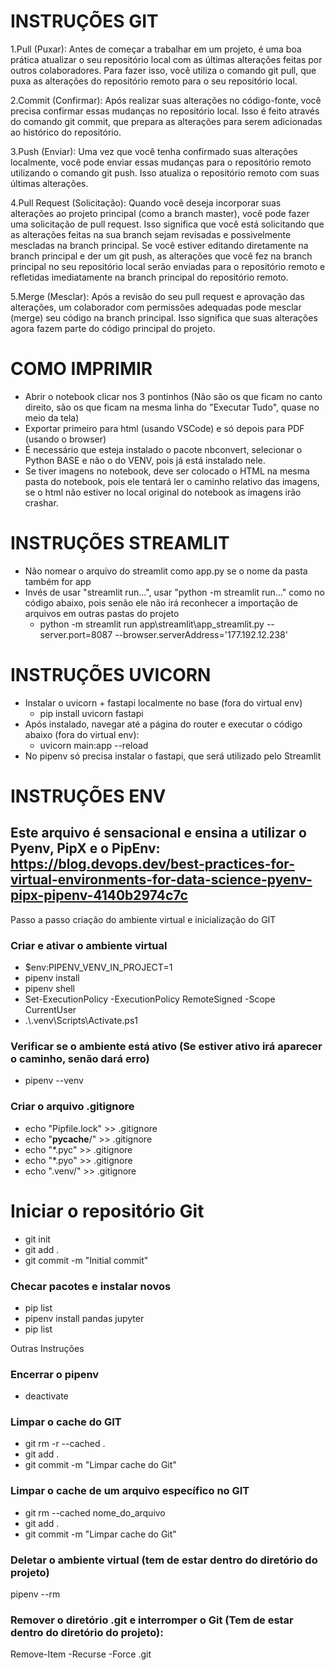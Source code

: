 # INSTRUÇÕES GIT
1.Pull (Puxar): Antes de começar a trabalhar em um projeto, é uma boa prática atualizar o seu repositório local com as últimas alterações feitas por outros colaboradores. Para fazer isso, você utiliza o comando git pull, que puxa as alterações do repositório remoto para o seu repositório local.

2.Commit (Confirmar): Após realizar suas alterações no código-fonte, você precisa confirmar essas mudanças no repositório local. Isso é feito através do comando git commit, que prepara as alterações para serem adicionadas ao histórico do repositório.

3.Push (Enviar): Uma vez que você tenha confirmado suas alterações localmente, você pode enviar essas mudanças para o repositório remoto utilizando o comando git push. Isso atualiza o repositório remoto com suas últimas alterações.

4.Pull Request (Solicitação): Quando você deseja incorporar suas alterações ao projeto principal (como a branch master), você pode fazer uma solicitação de pull request. Isso significa que você está solicitando que as alterações feitas na sua branch sejam revisadas e possivelmente mescladas na branch principal. Se você estiver editando diretamente na branch principal e der um git push, as alterações que você fez na branch principal no seu repositório local serão enviadas para o repositório remoto e refletidas imediatamente na branch principal do repositório remoto.

5.Merge (Mesclar): Após a revisão do seu pull request e aprovação das alterações, um colaborador com permissões adequadas pode mesclar (merge) seu código na branch principal. Isso significa que suas alterações agora fazem parte do código principal do projeto.

# COMO IMPRIMIR
* Abrir o notebook clicar nos 3 pontinhos (Não são os que ficam no canto direito, são os que ficam na mesma linha do "Executar Tudo", quase no meio da tela)
* Exportar primeiro para html (usando VSCode) e só depois para PDF (usando o browser)
* É necessário que esteja instalado o pacote nbconvert, selecionar o Python BASE e não o do VENV, pois já está instalado nele.
* Se tiver imagens no notebook, deve ser colocado o HTML na mesma pasta do notebook, pois ele tentará ler o caminho relativo das imagens, se o html não estiver no local original do notebook as imagens irão crashar.


# INSTRUÇÕES STREAMLIT
* Não nomear o arquivo do streamlit como app.py se o nome da pasta também for app
* Invés de usar "streamlit run...", usar "python -m streamlit run..." como no código abaixo, pois senão ele não irá reconhecer a importação de arquivos em outras pastas do projeto
  * python -m streamlit run app\streamlit\app_streamlit.py --server.port=8087 --browser.serverAddress='177.192.12.238'

# INSTRUÇÕES UVICORN
* Instalar o uvicorn + fastapi localmente no base (fora do virtual env)
  * pip install uvicorn fastapi
* Após instalado, navegar até a página do router e executar o código abaixo (fora do virtual env):
  * uvicorn main:app --reload
* No pipenv só precisa instalar o fastapi, que será utilizado pelo Streamlit

# INSTRUÇÕES ENV
## Este arquivo é sensacional e ensina a utilizar o Pyenv, PipX e o PipEnv: https://blog.devops.dev/best-practices-for-virtual-environments-for-data-science-pyenv-pipx-pipenv-4140b2974c7c
Passo a passo criação do ambiente virtual e inicialização do GIT

### Criar e ativar o ambiente virtual
* $env:PIPENV_VENV_IN_PROJECT=1
* pipenv install
* pipenv shell
* Set-ExecutionPolicy -ExecutionPolicy RemoteSigned -Scope CurrentUser
* .\\.venv\Scripts\Activate.ps1
### Verificar se o ambiente está ativo (Se estiver ativo irá aparecer o caminho, senão dará erro)
* pipenv --venv

### Criar o arquivo .gitignore
* echo "Pipfile.lock" >> .gitignore
* echo "__pycache__/" >> .gitignore
* echo "*.pyc" >> .gitignore
* echo "*.pyo" >> .gitignore
* echo ".venv/" >> .gitignore

# Iniciar o repositório Git
* git init
* git add .
* git commit -m "Initial commit"

### Checar pacotes e instalar novos
* pip list
* pipenv install pandas jupyter
* pip list

Outras Instruções
### Encerrar o pipenv
* deactivate

### Limpar o cache do GIT
* git rm -r --cached .
* git add .
* git commit -m "Limpar cache do Git"

### Limpar o cache de um arquivo específico no GIT
* git rm --cached nome_do_arquivo
* git add .
* git commit -m "Limpar cache do Git"

### Deletar o ambiente virtual (tem de estar dentro do diretório do projeto)
pipenv --rm
### Remover o diretório .git e interromper o Git (Tem de estar dentro do diretório do projeto): 
Remove-Item -Recurse -Force .git
